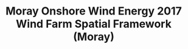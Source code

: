 ---
schema: default
title: Moray Onshore Wind Energy 2017 Wind Farm Spatial Framework (Moray)
organization: Moray Council
notes: Scottish Planning Policy states "Planning authorities should set out in the development plan a spatial framework identifying those areas that are likely to be most appropriate for onshore wind farms as a guide for developers and communities". Moray Onshore Wind Energy 2017 Wind Farm Spatial Framework (Moray) Areas with Potential where wind farms are likely to be acceptable subject to detailed consideration against policy criteria, the Moray Onshore Wind Energy Supplementary Guidance and the Moray Wind Energy Landscape Capacity Study. 
resources:

  - name: Moray Onshore Wind Energy 2017 Wind Farm Spatial Framework (Moray) FEATURE LAYER
  - url: 
  - format: FEATURE LAYER

license: 
category:

  - Planning

  - Boundaries

  - Open Data


  - 

maintainer: Tim Wisniewski
maintainer_email: tim@timwis.com
---